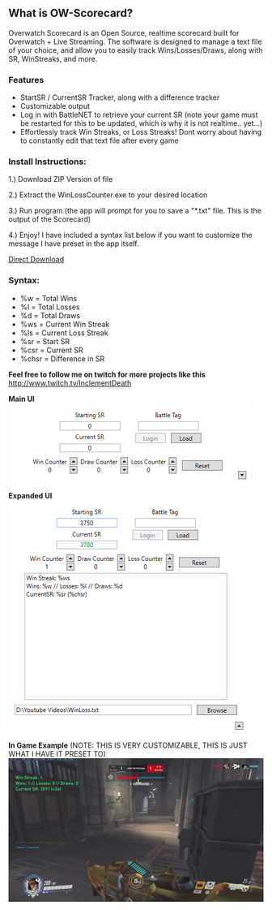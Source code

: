 
## What is OW-Scorecard?
Overwatch Scorecard is an Open Source, realtime scorecard built for Overwatch + Live Streaming. The software is designed to manage a text file of your choice, and allow you to easily track Wins/Losses/Draws, along with SR, WinStreaks, and more.

### Features
* StartSR / CurrentSR Tracker, along with a difference tracker
* Customizable output
* Log in with BattleNET to retrieve your current SR (note your game must be restarted for this to be updated, which is why it is not realtime.. yet...)
* Effortlessly track Win Streaks, or Loss Streaks! Dont worry about having to constantly edit that text file after every game

### Install Instructions:
<p>1.) Download ZIP Version of file</p>
<p>2.) Extract the WinLossCounter.exe to your desired location</p>
<p>3.) Run program (the app will prompt for you to save a "*.txt" file. This is the output of the Scorecard)</p>
<p>4.) Enjoy! I have included a syntax list below if you want to customize the message I have preset in the app itself.</p>

[Direct Download](https://www.dropbox.com/s/2bxhn7doyyv8uap/WinLossCounter.zip?dl=1)


### Syntax:
* %w = Total Wins
* %l = Total Losses
* %d = Total Draws
* %ws = Current Win Streak
* %ls = Current Loss Streak
* %sr = Start SR 
* %csr = Current SR
* %chsr = Difference in SR

**Feel free to follow me on twitch for more projects like this**
http://www.twitch.tv/InclementDeath


**Main UI**
![Example Image](/Examples/image1.PNG)

**Expanded UI**
![Example Image2](/Examples/image2.PNG)

**In Game Example** (NOTE: THIS IS VERY CUSTOMIZABLE, THIS IS JUST WHAT I HAVE IT PRESET TO)
![Example Image3](/Examples/image3.png)
